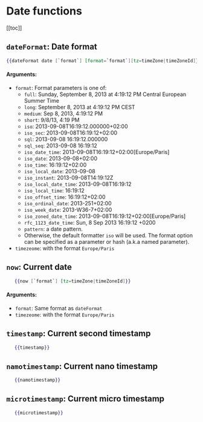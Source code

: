 # Date functions

[[toc]]


## `dateFormat`: Date format

```handlebars
{{dateFormat date [`format`] [format=`format`][tz=timeZone|timeZoneId]}}
```


#### Arguments: 
 - `format`: Format parameters is one of:
    - `full`: Sunday, September 8, 2013 at 4:19:12 PM Central European Summer Time
    - `long`: September 8, 2013 at 4:19:12 PM CEST
    - `medium`: Sep 8, 2013, 4:19:12 PM
    - `short`: 9/8/13, 4:19 PM
    - `iso`: 2013-09-08T16:19:12.000000+02:00
    - `iso_sec`: 2013-09-08T16:19:12+02:00
    - `sql`: 2013-09-08 16:19:12.000000
    - `sql_seq`: 2013-09-08 16:19:12
    - `iso_date_time`: 2013-09-08T16:19:12+02:00[Europe/Paris]
    - `iso_date`: 2013-09-08+02:00
    - `iso_time`: 16:19:12+02:00
    - `iso_local_date`: 2013-09-08
    - `iso_instant`: 2013-09-08T14:19:12Z
    - `iso_local_date_time`: 2013-09-08T16:19:12
    - `iso_local_time`: 16:19:12
    - `iso_offset_time`: 16:19:12+02:00
    - `iso_ordinal_date`: 2013-251+02:00
    - `iso_week_date`: 2013-W36-7+02:00
    - `iso_zoned_date_time`: 2013-09-08T16:19:12+02:00[Europe/Paris]
    - `rfc_1123_date_time`: Sun, 8 Sep 2013 16:19:12 +0200
    - `pattern`: a date pattern.</li>
    - Otherwise, the default formatter `iso` will be used. The format option can be specified as a parameter or hash (a.k.a named parameter).
 - `timezeome`: with the format `Europe/Paris`

## `now`: Current date

```handlebars
   {{now [`format`] [tz=timeZone|timeZoneId]}}
```

#### Arguments: 
- `format`: Same format as `dateFormat`
 - `timezeome`: with the format `Europe/Paris`

## `timestamp`: Current second timestamp 

```handlebars
   {{timestamp}}
```


## `namotimestamp`: Current nano timestamp 

```handlebars
   {{namotimestamp}}
```


## `microtimestamp`: Current micro timestamp 

```handlebars
   {{microtimestamp}}
```
